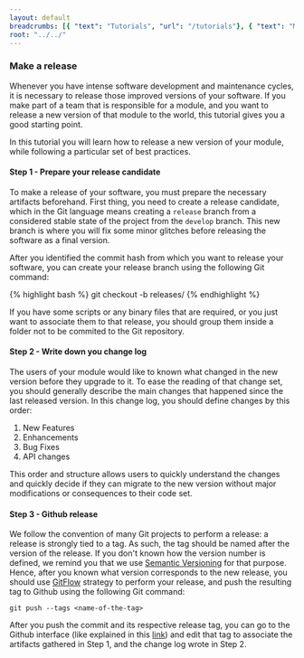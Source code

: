 ```yaml
---
layout: default
breadcrumbs: [{ "text": "Tutorials", "url": "/tutorials"}, { "text": "Make a Release", "url": "/tutorials/make-a-release" }]
root: "../../"
---
```


### Make a release

Whenever you have intense software development and maintenance cycles, it is necessary to release those improved versions of your software.
If you make part of a team that is responsible for a module, and you want to release a new version of that module to the world, this tutorial gives you a good starting point.

In this tutorial you will learn how to release a new version of your module, while following a particular set of best practices.

#### Step 1 - Prepare your release candidate

To make a release of your software, you must prepare the necessary artifacts beforehand. First thing, you need to create a release candidate, which in the Git language means creating a ```release``` branch from a considered stable state of the project from the ```develop``` branch. This new branch is where you will fix some minor glitches before releasing the software as a final version.

After you identified the commit hash from which you want to release your software, you can create your release branch using the following Git command:   
	
{% highlight bash %}
git checkout -b releases/<release-version> <commit-hash>
{% endhighlight %}

If you have some scripts or any binary files that are required, or you just want to associate them to that release, you should group them inside a folder not to be commited to the Git repository.

#### Step 2 - Write down you change log

The users of your module would like to known what changed in the new version before they upgrade to it. To ease the reading of that change set, you should generally describe the main changes that happened since the last released version. In this change log, you should define changes by this order:
1. New Features
2. Enhancements
3. Bug Fixes
4. API changes

This order and structure allows users to quickly understand the changes and quickly decide if they can migrate to the new version without major modifications or consequences to their code set.

#### Step 3 -  Github release

We follow the convention of many Git projects to perform a release: a release is strongly tied to a tag. As such, the tag should be named after the version of the release. If you don't known how the version number is defined, we remind you that we use [Semantic Versioning][Semantic Versioning] for that purpose.
Hence, after you known what version corresponds to the new release, you should use [GitFlow][GitFlow] strategy to perform your release, and push the resulting tag to Github using the following Git command:

	git push --tags <name-of-the-tag>

After you push the commit and its respective release tag, you can go to the Github interface (like explained in this [link][Github Releases]) and edit that tag to associate the artifacts gathered in Step 1, and the change log wrote in Step 2.

[Semantic Versioning]: http://semver.org/
[GitFlow]: http://nvie.com/posts/a-successful-git-branching-model/
[Github Releases]: https://github.com/blog/1547-release-your-software